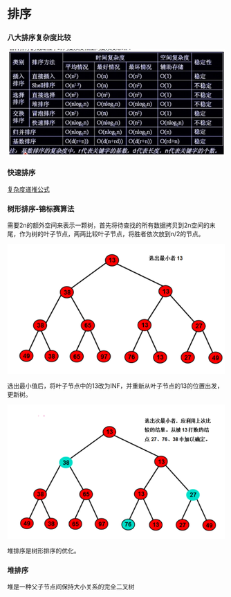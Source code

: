 # 排序

### 八大排序复杂度比较

![](../.gitbook/assets/image%20%285%29.png)



### 快速排序

[复杂度递推公式](suan-fa-fu-za-du-fen-xi.md#kuai-pai)

### 树形排序-锦标赛算法

需要2n的额外空间来表示一颗树，首先将待查找的所有数据拷贝到2n空间的末尾，作为树的叶子节点，两两比较叶子节点，将胜者依次放到n/2的节点。

![](../.gitbook/assets/image%20%2850%29.png)

选出最小值后，将叶子节点中的13改为INF，并重新从叶子节点的13的位置出发，更新树。

![](../.gitbook/assets/image%20%2818%29.png)

堆排序是树形排序的优化。

### 堆排序

堆是一种父子节点间保持大小关系的完全二叉树

